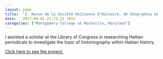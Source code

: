 ```yaml
---
layout: page
title:  "2. Revue de la Société Haïtienne d’Histoire, de Géographie et de Géologie"
date:   2017-09-01 21:21:21 +053
categories: ["Montgomery College at Rockville, Maryland"]
---
```


I assisted a scholar at the Library of Congress in researching Haitian periodicals to investigate the topic of historiography within Haitian history.

[Click here to see the project.](https://rshhgglab.com/collaborators/)
